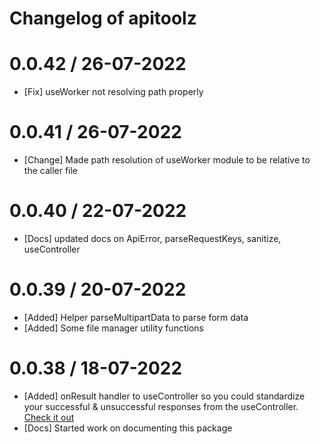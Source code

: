 # Changelog of apitoolz

# 0.0.42 / 26-07-2022

- [Fix] useWorker not resolving path properly

# 0.0.41 / 26-07-2022

- [Change] Made path resolution of useWorker module to be relative to the caller file

# 0.0.40 / 22-07-2022

- [Docs] updated docs on ApiError, parseRequestKeys, sanitize, useController

# 0.0.39 / 20-07-2022

- [Added] Helper parseMultipartData to parse form data
- [Added] Some file manager utility functions

# 0.0.38 / 18-07-2022

- [Added] onResult handler to useController so you could standardize your successful & unsuccessful responses from the useController. [Check it out](./v0.0.38/useController.md#onresult)
- [Docs] Started work on documenting this package
